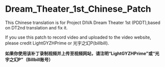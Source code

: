 # Dream_Theater_1st_Chinese_Patch
This Chinese translation is for Project DIVA Dream Theater 1st (PDDT),based on DT2nd translation and fix it.

If you use this patch to record video and uploaded to the video website, please credit LightGYZHPrime or 光宇之幻P(billbill).

**如果你使用该补丁录制视频并上传至视频网站，请注明“LightGYZHPrime”或“光宇之幻P”（Billbill账号）**

